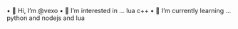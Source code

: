 • 👋 Hi, I’m @vexo
• 👀 I’m interested in ... lua c++
• 🌱 I’m currently learning ... python and nodejs and lua
